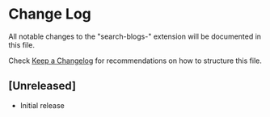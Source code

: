 # Change Log

All notable changes to the "search-blogs-" extension will be documented in this file.

Check [Keep a Changelog](http://keepachangelog.com/) for recommendations on how to structure this file.

## [Unreleased]

- Initial release